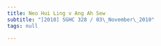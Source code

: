```yaml
---
title: Neo Hui Ling v Ang Ah Sew
subtitle: "[2010] SGHC 328 / 03\_November\_2010"
tags: null

---
```


